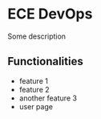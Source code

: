 # ECE DevOps

Some description

## Functionalities

- feature 1
- feature 2
- another feature 3
- user page
